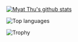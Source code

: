 [![Myat Thu's github stats](https://github-readme-stats.vercel.app/api?username=myatthukyaw&show_icons=true&theme=github&hide=issues)](https://github.com/myatthukyaw/myatthukyaw)

![Top languages](https://github-readme-stats.vercel.app/api/top-langs/?username=myatthukyaw&layout=compact&theme=github)

![Trophy](https://github-profile-trophy.vercel.app/?username=myatthukyaw&theme=onedark&exclude_achievements=Issues,PullRequest)

